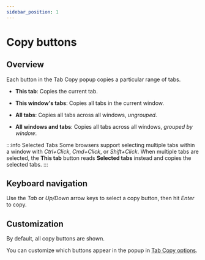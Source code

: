 ```yaml
---
sidebar_position: 1
---
```


# Copy buttons

## Overview

Each button in the Tab Copy popup copies a particular range of tabs.

- **This tab**: Copies the current tab.

- **This window's tabs**: Copies all tabs in the current window.

- **All tabs**: Copies all tabs across all windows, _ungrouped_.

- **All windows and tabs**: Copies all tabs across all windows, _grouped by window_.

:::info Selected Tabs
Some browsers support selecting multiple tabs within a window with _Ctrl+Click_, _Cmd+Click_, or _Shift+Click_. When multiple tabs are selected, the **This tab** button reads **Selected tabs** instead and copies the selected tabs.
:::

## Keyboard navigation

Use the _Tab_ or _Up/Down_ arrow keys to select a copy button, then hit _Enter_ to copy.

## Customization

By default, all copy buttons are shown.

You can customize which buttons appear in the popup in [Tab Copy options](../options.mdx#copy-buttons).
